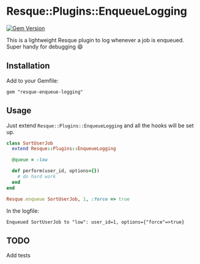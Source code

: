Resque::Plugins::EnqueueLogging
===============================

[![Gem Version](https://badge.fury.io/rb/resque-enqueue-logging.svg)](http://badge.fury.io/rb/resque-enqueue-logging)

This is a lightweight Resque plugin to log whenever a job is enqueued. Super
handy for debugging :smile:

Installation
------------

Add to your Gemfile:

```
gem "resque-enqueue-logging"
```

Usage
-----

Just extend `Resque::Plugins::EnqueueLogging` and all the hooks will be set up.

```ruby
class SortUserJob
  extend Resque::Plugins::EnqueueLogging

  @queue = :low

  def perform(user_id, options={})
    # do hard work
  end
end

Resque.enqueue SortUserJob, 1, :force => true
```

In the logfile:
```
Enqueued SortUserJob to "low": user_id=1, options={"force"=>true}
```

TODO
----
Add tests

